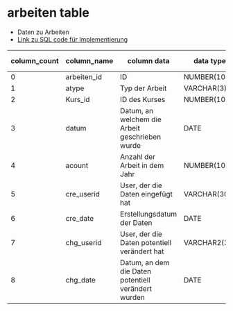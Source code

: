 # arbeiten table 
- Daten zu Arbeiten
- [Link zu SQL code für Implementierung](../../../../../code_resources/database_components_doc/tables/arbeiten_table.sql)


| column_count | column_name    | column data                                          | data type     | required(y/n) | key(PK/FK/null) | has Index(y/n) |
|--------------|----------------|------------------------------------------------------|---------------|---------------|-----------------|----------------|
| 0            | arbeiten_id    | ID                                                   | NUMBER(10)    | y             | PK              | y              |
| 1            | atype          | Typ der Arbeit                                       | VARCHAR(3)    | y             | null            | y              |
| 2            | Kurs_id        | ID des Kurses                                        | NUMBER(10)    | y             | FK1             | y              |
| 3            | datum          | Datum, an welchem die Arbeit geschrieben wurde       | DATE          | y             | null            | y              |
| 4            | acount         | Anzahl der Arbeit in dem Jahr                        | NUMBER(10)    | n             | null            | y              |
| 5            | cre_userid     | User, der die Daten eingefügt hat                    | VARCHAR(30)   | y             | null            | y              |
| 6            | cre_date       | Erstellungsdatum der Daten                           | DATE          | y             | null            | y              |
| 7            | chg_userid     | User, der die Daten potentiell verändert hat         | VARCHAR2(30)  | n             | null            | y              |
| 8            | chg_date       | Datum, an dem die Daten potentiell verändert wurden  | DATE          | n             | null            | y              |